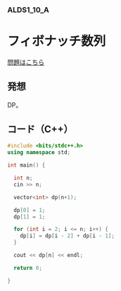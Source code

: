 ### ALDS1_10_A

# フィボナッチ数列

  [問題はこちら](https://onlinejudge.u-aizu.ac.jp/courses/lesson/1/ALDS1/10/ALDS1_10_A)


## 発想

  DP。


## コード（C++）

```cpp
#include <bits/stdc++.h>
using namespace std;

int main() {

  int n;
  cin >> n;

  vector<int> dp(n+1);

  dp[0] = 1;
  dp[1] = 1;

  for (int i = 2; i <= n; i++) {
    dp[i] = dp[i - 2] + dp[i - 1];
  }

  cout << dp[n] << endl;

  return 0;

}
```
